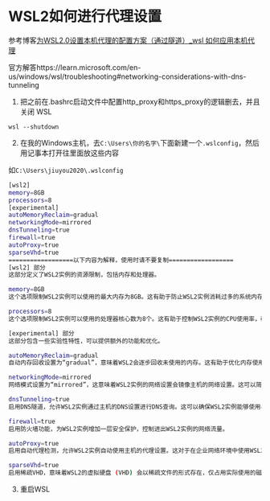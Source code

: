 # WSL2如何进行代理设置

参考博客[为WSL2.0设置本机代理的配置方案（通过隧道）_wsl 如何应用本机代理](https://blog.csdn.net/iftodayhappy/article/details/137236279)

官方解答https://learn.microsoft.com/en-us/windows/wsl/troubleshooting#networking-considerations-with-dns-tunneling

1. 把之前在.bashrc启动文件中配置http_proxy和https_proxy的逻辑删去，并且关闭 WSL

```shell
wsl --shutdown
```

2. 在我的Windows主机，去`C:\Users\你的名字\`下面新建一个`.wslconfig`，然后用记事本打开往里面放这些内容

如`C:\Users\jiuyou2020\.wslconfig`

```sh
[wsl2]
memory=8GB
processors=8
[experimental]
autoMemoryReclaim=gradual
networkingMode=mirrored
dnsTunneling=true
firewall=true
autoProxy=true
sparseVhd=true
==================以下内容为解释，使用时请不要复制==================
[wsl2] 部分
这部分定义了WSL2实例的资源限制，包括内存和处理器。

memory=8GB
这个选项限制WSL2实例可以使用的最大内存为8GB。这有助于防止WSL2实例消耗过多的系统内存，从而影响主机操作系统的性能。

processors=8
这个选项限制WSL2实例可以使用的处理器核心数为8个。这有助于控制WSL2实例的CPU使用率，确保主机操作系统有足够的CPU资源。

[experimental] 部分
这部分包含一些实验性特性，可以提供额外的功能和优化。

autoMemoryReclaim=gradual
自动内存回收设置为“gradual”，意味着WSL2会逐步回收未使用的内存。这有助于优化内存使用，减少WSL2实例在不需要时占用的内存。

networkingMode=mirrored
网络模式设置为“mirrored”，这意味着WSL2实例的网络设置会镜像主机的网络设置。这可以简化网络配置和集成。

dnsTunneling=true
启用DNS隧道，允许WSL2实例通过主机的DNS设置进行DNS查询。这可以确保WSL2实例能够使用与主机相同的DNS配置。

firewall=true
启用防火墙功能，为WSL2实例增加一层安全保护，控制进出WSL2实例的网络流量。

autoProxy=true
启用自动代理检测，允许WSL2实例自动使用主机的代理设置。这对于在企业网络环境中使用WSL2特别有用。

sparseVhd=true
启用稀疏VHD，意味着WSL2的虚拟硬盘 (VHD) 会以稀疏文件的形式存在，仅占用实际使用的磁盘空间。这有助于节省磁盘空间。
```
3. 重启WSL